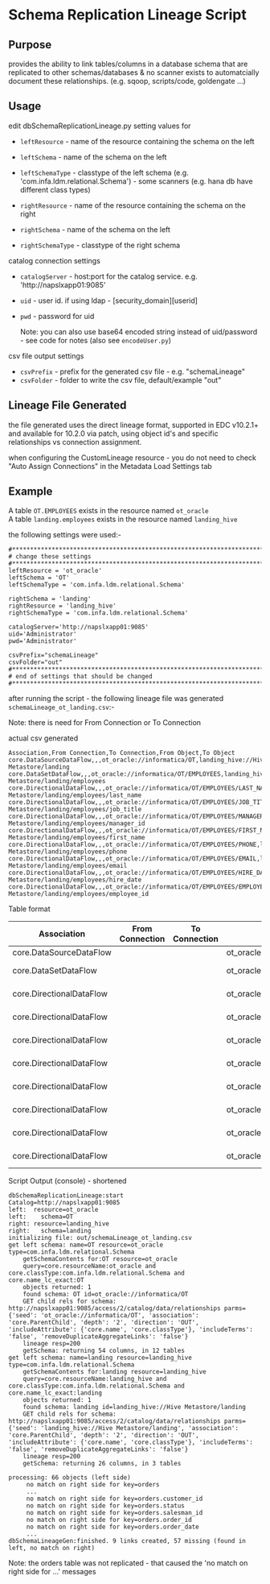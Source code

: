 # Schema Replication Lineage Script

## Purpose
provides the ability to link tables/columns in a database schema that are replicated to other schemas/databases & no scanner exists to automatcially document these relationships.  (e.g. sqoop, scripts/code, goldengate ...)

## Usage 
edit dbSchemaReplicationLineage.py setting values for

- `leftResource` - name of the resource containing the schema on the left
- `leftSchema` - name of the schema on the left
- `leftSchemaType` - classtype of the left schema (e.g. 'com.infa.ldm.relational.Schema') - some scanners (e.g. hana db have different class types)

- `rightResource` - name of the resource containing the schema on the right
- `rightSchema` - name of the schema on the left
- `rightSchemaType` - classtype of the right schema 

catalog connection settings

- `catalogServer` - host:port for the catalog service.  e.g. 'http://napslxapp01:9085'
- `uid` - user id.  if using ldap - [security_domain]\[userid]
- `pwd` - password for uid

  Note:  you can also use base64 encoded string instead of uid/password - see code for notes (also see `encodeUser.py`)

csv file output settings

- `csvPrefix` - prefix for the generated csv file - e.g. "schemaLineage"
- `csvFolder` - folder to write the csv file, default/example "out"

## Lineage File Generated
the file generated uses the direct lineage format, supported in EDC v10.2.1+ and available for 10.2.0 via patch, using object id's and specific relationships vs connection assignment.

when configuring the CustomLineage resource - you do not need to check "Auto Assign Connections" in the Metadata Load Settings tab

## Example

A table `OT.EMPLOYEES` exists in the resource named `ot_oracle`  
A table `landing.employees` exists in the resource named `landing_hive`

the following settings were used:-

```
#***********************************************************************
# change these settings
#***********************************************************************
leftResource = 'ot_oracle'
leftSchema = 'OT'
leftSchemaType = 'com.infa.ldm.relational.Schema'

rightSchema = 'landing'
rightResource = 'landing_hive'
rightSchemaType = 'com.infa.ldm.relational.Schema'

catalogServer='http://napslxapp01:9085'
uid='Administrator'
pwd='Administrator'

csvPrefix="schemaLineage"
csvFolder="out"
#***********************************************************************
# end of settings that should be changed 
#***********************************************************************

```

after running the script - the following lineage file was generated `schemaLineage_ot_landing.csv`:-

Note:  there is need for From Connection or To Connection

actual csv generated

```
Association,From Connection,To Connection,From Object,To Object
core.DataSourceDataFlow,,,ot_oracle://informatica/OT,landing_hive://Hive Metastore/landing
core.DataSetDataFlow,,,ot_oracle://informatica/OT/EMPLOYEES,landing_hive://Hive Metastore/landing/employees
core.DirectionalDataFlow,,,ot_oracle://informatica/OT/EMPLOYEES/LAST_NAME,landing_hive://Hive Metastore/landing/employees/last_name
core.DirectionalDataFlow,,,ot_oracle://informatica/OT/EMPLOYEES/JOB_TITLE,landing_hive://Hive Metastore/landing/employees/job_title
core.DirectionalDataFlow,,,ot_oracle://informatica/OT/EMPLOYEES/MANAGER_ID,landing_hive://Hive Metastore/landing/employees/manager_id
core.DirectionalDataFlow,,,ot_oracle://informatica/OT/EMPLOYEES/FIRST_NAME,landing_hive://Hive Metastore/landing/employees/first_name
core.DirectionalDataFlow,,,ot_oracle://informatica/OT/EMPLOYEES/PHONE,landing_hive://Hive Metastore/landing/employees/phone
core.DirectionalDataFlow,,,ot_oracle://informatica/OT/EMPLOYEES/EMAIL,landing_hive://Hive Metastore/landing/employees/email
core.DirectionalDataFlow,,,ot_oracle://informatica/OT/EMPLOYEES/HIRE_DATE,landing_hive://Hive Metastore/landing/employees/hire_date
core.DirectionalDataFlow,,,ot_oracle://informatica/OT/EMPLOYEES/EMPLOYEE_ID,landing_hive://Hive Metastore/landing/employees/employee_id

```

Table format

Association|From Connection|To Connection|From Object|To Object
---|---|---|---|---
core.DataSourceDataFlow|||ot_oracle://informatica/OT|landing_hive://Hive Metastore/landing
core.DataSetDataFlow|||ot_oracle://informatica/OT/EMPLOYEES|landing_hive://Hive Metastore/landing/employees
core.DirectionalDataFlow|||ot_oracle://informatica/OT/EMPLOYEES/LAST_NAME|landing_hive://Hive Metastore/landing/employees/last_name
core.DirectionalDataFlow|||ot_oracle://informatica/OT/EMPLOYEES/JOB_TITLE|landing_hive://Hive Metastore/landing/employees/job_title
core.DirectionalDataFlow|||ot_oracle://informatica/OT/EMPLOYEES/MANAGER_ID|landing_hive://Hive Metastore/landing/employees/manager_id
core.DirectionalDataFlow|||ot_oracle://informatica/OT/EMPLOYEES/FIRST_NAME|landing_hive://Hive Metastore/landing/employees/first_name
core.DirectionalDataFlow|||ot_oracle://informatica/OT/EMPLOYEES/PHONE|landing_hive://Hive Metastore/landing/employees/phone
core.DirectionalDataFlow|||ot_oracle://informatica/OT/EMPLOYEES/EMAIL|landing_hive://Hive Metastore/landing/employees/email
core.DirectionalDataFlow|||ot_oracle://informatica/OT/EMPLOYEES/HIRE_DATE|landing_hive://Hive Metastore/landing/employees/hire_date
core.DirectionalDataFlow|||ot_oracle://informatica/OT/EMPLOYEES/EMPLOYEE_ID|landing_hive://Hive Metastore/landing/employees/employee_id


Script Output (console) - shortened

```
dbSchemaReplicationLineage:start
Catalog=http://napslxapp01:9085
left:  resource=ot_oracle
left:    schema=OT
right: resource=landing_hive
right:   schema=landing
initializing file: out/schemaLineage_ot_landing.csv
get left schema: name=OT resource=ot_oracle type=com.infa.ldm.relational.Schema
	getSchemaContents for:OT resource=ot_oracle
	query=core.resourceName:ot_oracle and core.classType:com.infa.ldm.relational.Schema and core.name_lc_exact:OT
	objects returned: 1
	found schema: OT id=ot_oracle://informatica/OT
	GET child rels for schema: http://napslxapp01:9085/access/2/catalog/data/relationships parms={'seed': 'ot_oracle://informatica/OT', 'association': 'core.ParentChild', 'depth': '2', 'direction': 'OUT', 'includeAttribute': {'core.name', 'core.classType'}, 'includeTerms': 'false', 'removeDuplicateAggregateLinks': 'false'}
	lineage resp=200
	getSchema: returning 54 columns, in 12 tables
get left schema: name=landing resource=landing_hive type=com.infa.ldm.relational.Schema
	getSchemaContents for:landing resource=landing_hive
	query=core.resourceName:landing_hive and core.classType:com.infa.ldm.relational.Schema and core.name_lc_exact:landing
	objects returned: 1
	found schema: landing id=landing_hive://Hive Metastore/landing
	GET child rels for schema: http://napslxapp01:9085/access/2/catalog/data/relationships parms={'seed': 'landing_hive://Hive Metastore/landing', 'association': 'core.ParentChild', 'depth': '2', 'direction': 'OUT', 'includeAttribute': {'core.name', 'core.classType'}, 'includeTerms': 'false', 'removeDuplicateAggregateLinks': 'false'}
	lineage resp=200
	getSchema: returning 26 columns, in 3 tables

processing: 66 objects (left side)
	 no match on right side for key=orders
	 ...
	 no match on right side for key=orders.customer_id
	 no match on right side for key=orders.status
	 no match on right side for key=orders.salesman_id
	 no match on right side for key=orders.order_id
	 no match on right side for key=orders.order_date
	 ...
dbSchemaLineageGen:finished. 9 links created, 57 missing (found in left, no match on right)
```

Note:  the orders table was not replicated - that caused the 'no match on right side for ...' messages
